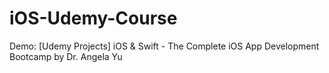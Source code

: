 # iOS-Udemy-Course
Demo: [Udemy Projects] iOS &amp; Swift - The Complete iOS App Development Bootcamp by Dr. Angela Yu
